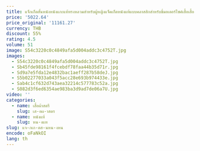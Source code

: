 ```yaml
---
title: แจ็กเก็ตสั้นหนังหนังแกะแท้ทรงหลวมสำหรับผู้หญิงแจ็คเก็ตหนังแท้แบบคลาสสิกสำหรับขี่มอเตอร์ไซค์เสื้อเสื้อคลุมแบบมีซิปพื้น2024ฤดูใบไม้ร่วง
price: '5022.64'
price_original: '11161.27'
currency: THB
discount: 55%
rating: 4.5
volume: 51
image: S54c3220c0c4849afa5d004addc3c4752T.jpg
images:
  - S54c3220c0c4849afa5d004addc3c4752T.jpg
  - Sb45fde98161f4fcebdf78faa44b35d71r.jpg
  - Sd9a7e5fda12e4832bac1aeff287b58deJ.jpg
  - S5b02277033a043f5acc28e693b974433e.jpg
  - Sab4c1cf632d743aea32214c577783c52a.jpg
  - S082d3f6ed6354ae983ba3d9ad7de06a7U.jpg
video: ''
categories:
  - name: เสื้อผ้าสตรี
    slug: เส-อผ-าสตร
  - name: หนังแท้
    slug: หน-งแท
slug: แจ-กเก-ตส-นหน-งหน
encode: oFaNkOI
lang: th
---
```

  
